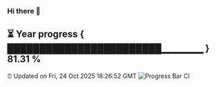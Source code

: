 ### Hi there 👋
⏳ Year progress { ████████████████████████▁▁▁▁▁▁ } 81.31 %
---
⏰ Updated on Fri, 24 Oct 2025 18:26:52 GMT
![Progress Bar CI](https://github.com/liununu/liununu/workflows/Progress%20Bar%20CI/badge.svg)

